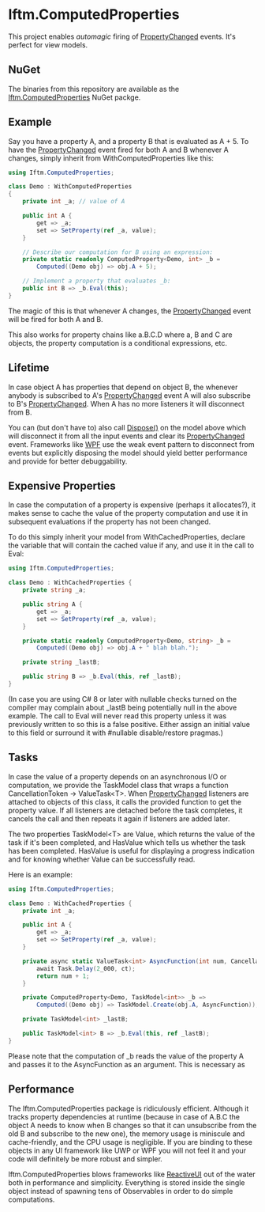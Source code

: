 # Iftm.ComputedProperties

This project enables _automagic_ firing of [PropertyChanged][1] events. It's perfect for view models.

## NuGet

The binaries from this repository are available as the [Iftm.ComputedProperties](https://www.nuget.org/packages/Iftm.ComputedProperties/) NuGet packge.

## Example

Say you have a property A, and a property B that is evaluated as A + 5. To have the [PropertyChanged][1] event fired for both A and B whenever A changes, simply inherit from WithComputedProperties like this:

```C#
using Iftm.ComputedProperties;

class Demo : WithComputedProperties
{
    private int _a; // value of A

    public int A {
        get => _a;
        set => SetProperty(ref _a, value); 
    }

    // Describe our computation for B using an expression:
    private static readonly ComputedProperty<Demo, int> _b =
        Computed((Demo obj) => obj.A + 5);

    // Implement a property that evaluates _b:
    public int B => _b.Eval(this);
}
```
The magic of this is that whenever A changes, the [PropertyChanged][1] event will be fired for both A and B.

This also works for property chains like a.B.C.D where a, B and C are objects, the property computation is a conditional expressions, etc.

## Lifetime

In case object A has properties that depend on object B, the whenever anybody is subscribed to A's [PropertyChanged][1] event A will also subscribe to B's [PropertyChanged][1]. When A has no more listeners it will disconnect from B.

You can (but don't have to) also call [Dispose()][2] on the model above which will disconnect it from all the input events and clear its [PropertyChanged][1] event. Frameworks like [WPF](https://github.com/dotnet/wpf) use the weak event pattern to disconnect from events but explicitly disposing the model should yield better performance and provide for better debuggability.

## Expensive Properties

In case the computation of a property is expensive (perhaps it allocates?), it makes sense to cache the value of the property computation and use it in subsequent evaluations if the property has not been changed. 

To do this simply inherit your model from WithCachedProperties, declare the variable that will contain the cached value if any, and use it in the call to Eval:

```C#
using Iftm.ComputedProperties;

class Demo : WithCachedProperties {
    private string _a;

    public string A {
        get => _a;
        set => SetProperty(ref _a, value); 
    }

    private static readonly ComputedProperty<Demo, string> _b =
        Computed((Demo obj) => obj.A + " blah blah.");

    private string _lastB;

    public string B => _b.Eval(this, ref _lastB);
}
```
(In case you are using C# 8 or later with nullable checks turned on the compiler may complain about _lastB being potentially null in the above example. The call to Eval will never read this property unless it was previously written to so this is a false positive. Either assign an initial value to this field or surround it with #nullable disable/restore pragmas.)

## Tasks

In case the value of a property depends on an asynchronous I/O or computation, we provide the TaskModel class that wraps a function CancellationToken → ValueTask&lt;T&gt;. When [PropertyChanged][1] listeners are attached to objects of this class, it calls the provided function to get the property value. If all listeners are detached before the task completes, it cancels the call and then repeats it again if listeners are added later.

The two properties TaskModel&lt;T&gt; are Value, which returns the value of the task if it's been completed, and HasValue which tells us whether the task has been completed. HasValue is useful for displaying a progress indication and for knowing whether Value can be successfully read.

Here is an example:

```C#
using Iftm.ComputedProperties;

class Demo : WithCachedProperties {
    private int _a;

    public int A {
        get => _a;
        set => SetProperty(ref _a, value);
    }

    private async static ValueTask<int> AsyncFunction(int num, CancellationToken ct) {
        await Task.Delay(2_000, ct);
        return num + 1;
    }

    private ComputedProperty<Demo, TaskModel<int>> _b =>
        Computed((Demo obj) => TaskModel.Create(obj.A, AsyncFunction));

    private TaskModel<int> _lastB;

    public TaskModel<int> B => _b.Eval(this, ref _lastB);
}
```
Please note that the computation of _b reads the value of the property A and passes it to the AsyncFunction as an argument. This is necessary as 

## Performance

The Iftm.ComputedProperties package is ridiculously efficient. Although it tracks property dependencies at runtime (because in case of A.B.C the object A needs to know when B changes so that it can unsubscribe from the old B and subscribe to the new one), the memory usage is miniscule and cache-friendly, and the CPU usage is negligible. If you are binding to these objects in any UI framework like UWP or WPF you will not feel it and your code will definitely be more robust and simpler.

Iftm.ComputedProperties blows frameworks like [ReactiveUI](https://reactiveui.net) out of the water both in performance and simplicity. Everything is stored inside the single object instead of spawning tens of Observables in order to do simple computations.

[1]: https://docs.microsoft.com/en-us/dotnet/api/system.componentmodel.inotifypropertychanged.propertychanged?view=netframework-4.8

[2]: https://docs.microsoft.com/en-us/dotnet/api/system.idisposable.dispose?view=netframework-4.8#System_IDisposable_Dispose